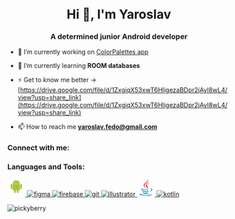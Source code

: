 <h1 align="center">Hi 👋, I'm Yaroslav</h1>
<h3 align="center">A determined junior Android developer</h3>

- 🔭 I’m currently working on [ColorPalettes app](https://github.com/PickyBerry/ColourPalettesApp)

- 🌱 I’m currently learning **ROOM databases**

- ⚡ Get to know me better -> [https://drive.google.com/file/d/1ZxgiqX53xwT6HligezaBDpr2jAyI8wL4/view?usp=share_link](https://drive.google.com/file/d/1ZxgiqX53xwT6HligezaBDpr2jAyI8wL4/view?usp=share_link)

- 📫 How to reach me **yaroslav.fedo@gmail.com**

<h3 align="left">Connect with me:</h3>
<p align="left">
</p>

<h3 align="left">Languages and Tools:</h3>
<p align="left"> <a href="https://developer.android.com" target="_blank" rel="noreferrer"> <img src="https://raw.githubusercontent.com/devicons/devicon/master/icons/android/android-original-wordmark.svg" alt="android" width="40" height="40"/> </a> <a href="https://www.figma.com/" target="_blank" rel="noreferrer"> <img src="https://www.vectorlogo.zone/logos/figma/figma-icon.svg" alt="figma" width="40" height="40"/> </a> <a href="https://firebase.google.com/" target="_blank" rel="noreferrer"> <img src="https://www.vectorlogo.zone/logos/firebase/firebase-icon.svg" alt="firebase" width="40" height="40"/> </a> <a href="https://git-scm.com/" target="_blank" rel="noreferrer"> <img src="https://www.vectorlogo.zone/logos/git-scm/git-scm-icon.svg" alt="git" width="40" height="40"/> </a> <a href="https://www.adobe.com/in/products/illustrator.html" target="_blank" rel="noreferrer"> <img src="https://www.vectorlogo.zone/logos/adobe_illustrator/adobe_illustrator-icon.svg" alt="illustrator" width="40" height="40"/> </a> <a href="https://www.java.com" target="_blank" rel="noreferrer"> <img src="https://raw.githubusercontent.com/devicons/devicon/master/icons/java/java-original.svg" alt="java" width="40" height="40"/> </a> <a href="https://kotlinlang.org" target="_blank" rel="noreferrer"> <img src="https://www.vectorlogo.zone/logos/kotlinlang/kotlinlang-icon.svg" alt="kotlin" width="40" height="40"/> </a> </p>

<p><img align="center" src="https://github-readme-stats.vercel.app/api/top-langs?username=pickyberry&show_icons=true&locale=en&layout=compact" alt="pickyberry" /></p>
